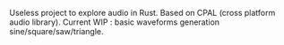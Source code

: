 Useless project to explore audio in Rust. Based on CPAL (cross platform audio library). Current WIP : basic waveforms generation sine/square/saw/triangle.

